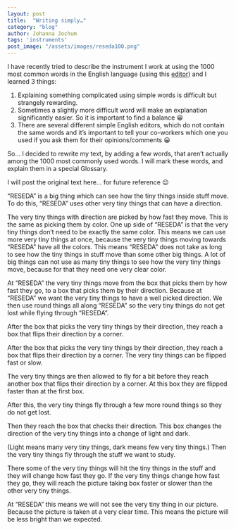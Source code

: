 ```yaml
---
layout: post
title:  "Writing simply…"
category: "blog"
author: Johanna Jochum
tags: 'instruments'
post_image: "/assets/images/reseda100.png"
---
```

I have recently tried to describe the instrument I work at using the 1000 most common words in the English language (using this [editor](https://splasho.com/upgoer5/)) and I learned 3 things:

1. Explaining something complicated using simple words is difficult but strangely rewarding.
2. Sometimes a slightly more difficult word will make an explanation significantly easier. So it is important to find a balance 😀
3. There are several different simple English editors, which do not contain the same words and it’s important to tell your co-workers which one you used if you ask them for their opinions/comments 😀

So… I decided to rewrite my text, by adding a few words, that aren’t actually among the 1000 most commonly used words. I will mark these words, and explain them in a special Glossary.

I will post the original text here… for future reference 😉

“RESEDA” is a big thing which can see how the tiny things inside stuff move. To do this, “RESEDA” uses other very tiny things that can have a direction.

The very tiny things with direction are picked by how fast they move. This is the same as picking them by color. One up side of “RESEDA” is that the very tiny things don’t need to be exactly the same color. This means we can use more very tiny things at once, because the very tiny things moving towards “RESEDA” have all the colors. This means “RESEDA” does not take as long to see how the tiny things in stuff move than some other big things. A lot of big things can not use as many tiny things to see how the very tiny things move, because for that they need one very clear color. 

At “RESEDA” the very tiny things move from the box that picks them by how fast they go, to a box that picks them by their direction. Because at “RESEDA” we want the very tiny things to have a well picked direction. We then use round things all along “RESEDA” so the very tiny things do not get lost while flying through “RESEDA”. 

After the box that picks the very tiny things by their direction, they reach a box that flips their direction by a corner.

After the box that picks the very tiny things by their direction, they reach a box that flips their direction by a corner. The very tiny things can be flipped fast or slow. 

The very tiny things are then allowed to fly for a bit before they reach another box that flips their direction by a corner. At this box they are flipped faster than at the first box. 

After this, the very tiny things fly through a few more round things so they do not get lost.

Then they reach the box that checks their direction. This box changes the direction of the very tiny things into a change of light and dark.

(Light means many very tiny things, dark means few very tiny things.)
Then the very tiny things fly through the stuff we want to study.

There some of the very tiny things will hit the tiny things in the stuff and they will change how fast they go. If the very tiny things change how fast they go, they will reach the picture taking box faster or slower than the other very tiny things.

At “RESEDA” this means we will not see the very tiny thing in our picture. Because the picture is taken at a very clear time. This means the picture will be less bright than we expected.